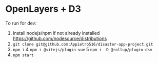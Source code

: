 # OpenLayers + D3

To run for dev:
1. install nodejs/npm if not already installed https://github.com/nodesource/distributions
2. `git clone git@github.com:Appietro516/disaster-app-project.git`
3. `npm i`
4  `npm i @vitejs/plugin-vue`
5  `npm i -D @rollup/plugin-dsv`
6. `npm start`

